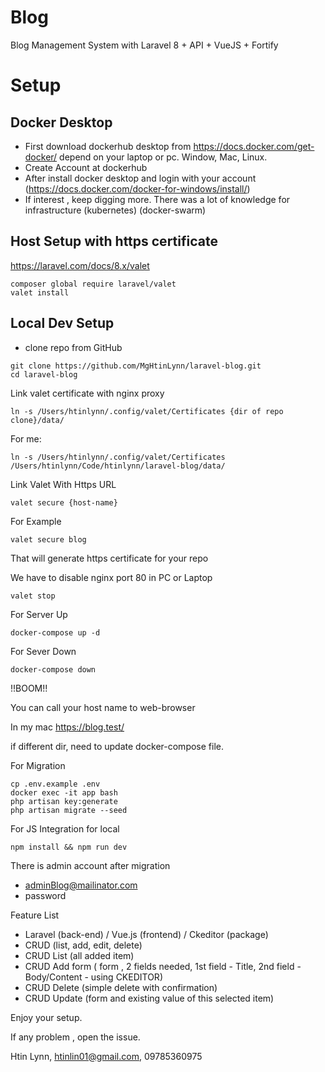 # Blog
Blog Management System with Laravel 8 + API + VueJS + Fortify

# Setup

## Docker Desktop
-  First download dockerhub desktop from https://docs.docker.com/get-docker/ depend on your laptop or pc. Window, Mac, Linux.
-  Create Account at dockerhub
-  After install docker desktop and login with your account (https://docs.docker.com/docker-for-windows/install/)
-  If interest , keep digging more. There was a lot of knowledge for infrastructure (kubernetes) (docker-swarm)

## Host Setup with https certificate
https://laravel.com/docs/8.x/valet
   ```console
   composer global require laravel/valet
   valet install
   ```

## Local Dev Setup
- clone repo from GitHub

```console
git clone https://github.com/MgHtinLynn/laravel-blog.git
cd laravel-blog
```

Link valet certificate with nginx proxy
```console
ln -s /Users/htinlynn/.config/valet/Certificates {dir of repo clone}/data/
```
For me:
```
ln -s /Users/htinlynn/.config/valet/Certificates /Users/htinlynn/Code/htinlynn/laravel-blog/data/
```

Link Valet With Https URL
```console
valet secure {host-name}
```

For Example
```console
valet secure blog
```

That will generate https certificate for your repo

We have to disable nginx port 80 in PC or Laptop


```console
valet stop
```


For Server Up
```console
docker-compose up -d
```

For Sever Down
```console
docker-compose down
```

!!BOOM!!

You can call your host name to web-browser

In my mac
https://blog.test/

if different dir, need to update docker-compose file.


For Migration
```console
cp .env.example .env
docker exec -it app bash
php artisan key:generate
php artisan migrate --seed
```

For JS Integration for local
```console
npm install && npm run dev 
```

There is admin account after migration

- adminBlog@mailinator.com
- password

Feature List 
- Laravel (back-end) / Vue.js (frontend) / Ckeditor (package)
- CRUD (list, add, edit, delete)
- CRUD List (all added item)
- CRUD Add form ( form , 2 fields needed, 1st field - Title, 2nd field - Body/Content - using CKEDITOR)
- CRUD Delete (simple delete with confirmation)
- CRUD Update (form and existing value of this selected item)

Enjoy your setup.

If any problem , open the issue.

Htin Lynn,
htinlin01@gmail.com,
09785360975 


